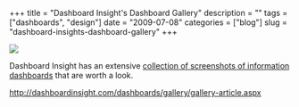 +++
title = "Dashboard Insight's Dashboard Gallery"
description = ""
tags = ["dashboards", "design"]
date = "2009-07-08"
categories = ["blog"]
slug = "dashboard-insights-dashboard-gallery"
+++



  <div class="notebook-screenshot"><a href="http://dashboardinsight.com/dashboards/gallery/gallery-article.aspx"><img src="/media/bluga/wt4a547ee70e809_0.jpg"/></a></div><p>Dashboard Insight has an extensive <a href="http://dashboardinsight.com/dashboards/gallery/gallery-article.aspx">collection of screenshots of information dashboards</a> that are worth a look.</p>
    
  <a href="http://dashboardinsight.com/dashboards/gallery/gallery-article.aspx">http://dashboardinsight.com/dashboards/gallery/gallery-article.aspx</a>
